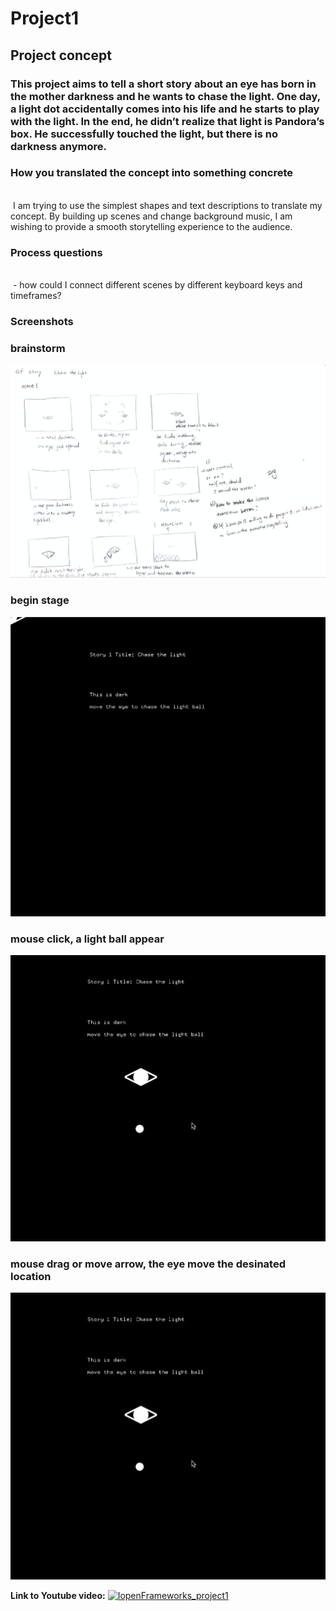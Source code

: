 # Project1
## Project concept
### This project aims to tell a short story about an eye has born in the mother darkness and he wants to chase the light. One day, a light dot accidentally comes into his life and he starts to play with the light. In the end, he didn’t realize that light is Pandora’s box. He successfully touched the light, but there is no darkness anymore. 

### How you translated the concept into something concrete
<br> 
 I am trying to use the simplest shapes and text descriptions to translate my concept. By building up scenes and change background music, I am wishing to provide a smooth storytelling experience to the audience.

### Process questions
 <br>
 - how could I connect different scenes by different keyboard keys and timeframes?

### Screenshots
### brainstorm
![](images/a0.png)
<br>
### begin stage
![](images/a1.png)
<br>
### mouse click, a light ball appear
![](images/a3.png)
<br>

### mouse drag or move arrow, the eye move the desinated location
![](images/a3.png)
<br>

**Link to Youtube video:**
[![IopenFrameworks_project1](https://img.youtube.com/vi/qwsADYR_wIs/0.jpg)](https://www.youtube.com/watch?v=qwsADYR_wIs "PROJECT1")


